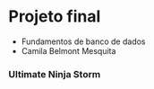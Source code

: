 # Projeto final

* Fundamentos de banco de dados
* Camila Belmont Mesquita

### Ultimate Ninja Storm

